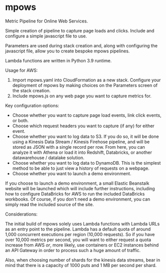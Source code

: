 # mpows
Metric Pipeline for Online Web Services.

Simple creation of pipeline to capture page loads and clicks. Include and configure a simple javascript file to use.

Parameters are used during stack creation and, along with configuring the javascript file, allow you to create bespoke mpows pipelines.

Lambda functions are written in Python 3.9 runtime.

Usage for AWS:

1. Import mpows.yaml into CloudFormation as a new stack. Configure your deployment of mpows by making choices on the Parameters screen of the stack creation.
2. Include mpows.js on any web page you want to capture metrics for.

Key configuration options:

* Choose whether you want to capture page load events, link click events, or both.
* Choose which request headers you want to capture (if any) for either event.
* Choose whether you want to log data to S3. If you do so, it will be done using a Kinesis Data Stream / Kinesis Firehose pipeline, and will be stored as JSON with a single record per row. From here, you can analyze it with Athena or load it into Redshift, Databricks, or another datawarehouse / datalake solution.
* Choose whether you want to log data to DynamoDB. This is the simplest method to be able to just view a history of requests on a webpage.
* Choose whether you want to launch a demo environment.

If you choose to launch a demo environment, a small Elastic Beanstalk website will be launched which will include further instructions, including how to configure DataBricks for AWS to run the included DataBricks workbooks. Of course, if you don't need a demo environment, you can simply read the included source of the site.

Considerations:

The initial build of mpows solely uses Lambda functions with Lambda URLs as an entry point to the pipeline. Lambda has a default quota of around 1,000 concurrent executions per region (10,000 requests). So if you have over 10,000 metrics per second, you will want to either request a quota increase from AWS *or*, more likely, use containers or EC2 instances behind an API Gateway in order to process such a huge amount of traffic.

Also, when choosing number of shards for the kinesis data streams, bear in mind that there is a capacity of 1000 puts and 1 MB per second per shard.
